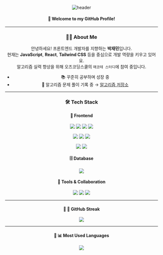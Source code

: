 <div align="center"> 

![header](https://capsule-render.vercel.app/api?type=cylinder&color=000000&height=150&section=header&text=jamminP&fontColor=ffffff&fontSize=70&animation=fadeIn&fontAlignY=55&desc=%20&descAlignY=62&descAlign=62) 
  
#### :wave: Welcome to my GitHub Profile!

---

### 🧑‍💻 About Me

안녕하세요! 프론트엔드 개발자를 지향하는 **박재민**입니다.  
현재는 **JavaScript**, **React**, **Tailwind CSS** 등을 중심으로 개발 역량을 키우고 있어요.  
알고리즘 실력 향상을 위해 오즈코딩스쿨의 `매코테 스터디`에 참여 중입니다.  

- 📚 꾸준히 공부하며 성장 중  
- 🧩 알고리즘 문제 풀이 기록 중 → [알고리즘 저장소](https://github.com/jamminP/javascript-algorithms)

---

### 🛠️ Tech Stack

#### 🎨 Frontend
<p align="center">
  <img src="https://img.shields.io/badge/JavaScript-F7DF1E?style=for-the-badge&logo=JavaScript&logoColor=black"/>
  <img src="https://img.shields.io/badge/HTML5-E34F26?style=for-the-badge&logo=HTML5&logoColor=white"/>
  <img src="https://img.shields.io/badge/CSS3-1572B6?style=for-the-badge&logo=CSS3&logoColor=white"/>
  <img src="https://img.shields.io/badge/Java-007396?style=for-the-badge&logo=Java&logoColor=white"/>
</p>
<p align="center">
  <img src="https://img.shields.io/badge/React-61DAFB?style=for-the-badge&logo=react&logoColor=black"/>
  <img src="https://img.shields.io/badge/Vue.js-4FC08D?style=for-the-badge&logo=vue.js&logoColor=white"/>
  <img src="https://img.shields.io/badge/Flutter-007ACC?style=for-the-badge&logo=Flutter&logoColor=white"/>
</p>
<p align="center">
  <img src="https://img.shields.io/badge/TailwindCSS-06B6D4?style=for-the-badge&logo=tailwindcss&logoColor=white"/>
  <img src="https://img.shields.io/badge/styled--components-DB7093?style=for-the-badge&logo=styled-components&logoColor=white"/>
</p>

#### 🗄️ Database
<p align="center">
  <img src="https://img.shields.io/badge/MySQL-4479A1?style=for-the-badge&logo=MySQL&logoColor=white"/>
</p>

#### 🔧 Tools & Collaboration
<p align="center">
  <img src="https://img.shields.io/badge/GitHub-181717?style=for-the-badge&logo=github&logoColor=white"/>
  <img src="https://img.shields.io/badge/Figma-F24E1E?style=for-the-badge&logo=figma&logoColor=white"/>
  <img src="https://img.shields.io/badge/Slack-4A154B?style=for-the-badge&logo=slack&logoColor=white"/>
</p>

---

#### 🔧 🌱 GitHub Streak
<img src="https://streak-stats.demolab.com?user=jamminP&theme=radical&hide_border=true" />

---

#### 🔧 📊 Most Used Languages

<img src="https://github-readme-stats.vercel.app/api/top-langs/?username=jamminP&layout=compact&theme=radical" />





</div>
